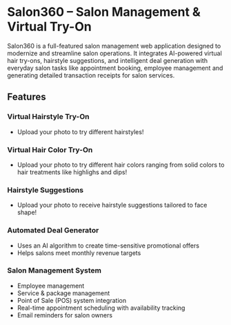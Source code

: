 # Salon360 – Salon Management & Virtual Try-On
Salon360 is a full-featured salon management web application designed to modernize and streamline salon operations. It integrates AI-powered virtual hair try-ons, hairstyle suggestions, and intelligent deal generation with everyday salon tasks like appointment booking, employee management and generating detailed transaction receipts for salon services.

## Features

### Virtual Hairstyle Try-On
- Upload your photo to try different hairstyles!

### Virtual Hair Color Try-On
- Upload your photo to try different hair colors ranging from solid colors to hair treatments like highlighs and dips!

### Hairstyle Suggestions
- Upload your photo to receive hairstyle suggestions tailored to face shape!

### Automated Deal Generator
- Uses an AI algorithm to create time-sensitive promotional offers
- Helps salons meet monthly revenue targets

### Salon Management System
- Employee management
- Service & package management
- Point of Sale (POS) system integration
- Real-time appointment scheduling with availability tracking
- Email reminders for salon owners
